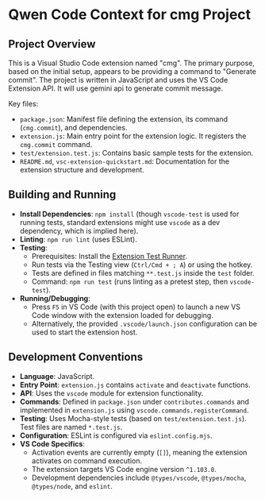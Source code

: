 # Qwen Code Context for cmg Project

## Project Overview

This is a Visual Studio Code extension named "cmg". The primary purpose, based on the initial setup, appears to be providing a command to "Generate commit". The project is written in JavaScript and uses the VS Code Extension API. It will use gemini api to generate commit message. 

Key files:
- `package.json`: Manifest file defining the extension, its command (`cmg.commit`), and dependencies.
- `extension.js`: Main entry point for the extension logic. It registers the `cmg.commit` command.
- `test/extension.test.js`: Contains basic sample tests for the extension.
- `README.md`, `vsc-extension-quickstart.md`: Documentation for the extension structure and development.

## Building and Running

- **Install Dependencies**: `npm install` (though `vscode-test` is used for running tests, standard extensions might use `vscode` as a dev dependency, which is implied here).
- **Linting**: `npm run lint` (uses ESLint).
- **Testing**:
  - Prerequisites: Install the [Extension Test Runner](https://marketplace.visualstudio.com/items?itemName=ms-vscode.extension-test-runner).
  - Run tests via the Testing view (`Ctrl/Cmd + ; A`) or using the hotkey.
  - Tests are defined in files matching `**.test.js` inside the `test` folder.
  - Command: `npm run test` (runs linting as a pretest step, then `vscode-test`).
- **Running/Debugging**:
  - Press `F5` in VS Code (with this project open) to launch a new VS Code window with the extension loaded for debugging.
  - Alternatively, the provided `.vscode/launch.json` configuration can be used to start the extension host.

## Development Conventions

- **Language**: JavaScript.
- **Entry Point**: `extension.js` contains `activate` and `deactivate` functions.
- **API**: Uses the `vscode` module for extension functionality.
- **Commands**: Defined in `package.json` under `contributes.commands` and implemented in `extension.js` using `vscode.commands.registerCommand`.
- **Testing**: Uses Mocha-style tests (based on `test/extension.test.js`). Test files are named `*.test.js`.
- **Configuration**: ESLint is configured via `eslint.config.mjs`.
- **VS Code Specifics**:
  - Activation events are currently empty (`[]`), meaning the extension activates on command execution.
  - The extension targets VS Code engine version `^1.103.0`.
  - Development dependencies include `@types/vscode`, `@types/mocha`, `@types/node`, and `eslint`.